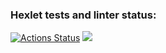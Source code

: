 ### Hexlet tests and linter status:
[![Actions Status](https://github.com/stat200/java-project-61/workflows/hexlet-check/badge.svg)](https://github.com/stat200/java-project-61/actions)
<a href="https://codeclimate.com/github/stat200/java-project-61/maintainability"><img src="https://api.codeclimate.com/v1/badges/06f252f0d2c8bd28d7ab/maintainability" /></a>